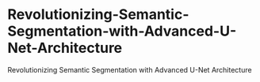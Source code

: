 # Revolutionizing-Semantic-Segmentation-with-Advanced-U-Net-Architecture
Revolutionizing Semantic Segmentation with Advanced U-Net Architecture
